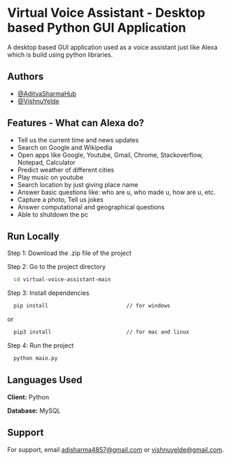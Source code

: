 
# Virtual Voice Assistant - Desktop based Python GUI Application

A desktop based GUI application used as a voice assistant just like Alexa which is build using python libraries.


## Authors

- [@AdityaSharmaHub](https://www.github.com/AdityaSharmaHub)
- [@VishnuYelde](https://www.github.com/VishnuYelde)


## Features - What can Alexa do?

- Tell us the current time and news updates
- Search on Google and Wikipedia
- Open apps like Google, Youtube, Gmail, Chrome, Stackoverflow, Notepad, Calculator
- Predict weather of different cities
- Play music on youtube
- Search location by just giving place name
- Answer basic questions like: who are u, who made u, how are u, etc.
- Capture a photo, Tell us jokes
- Answer computational and geographical questions
- Able to shutdown the pc


## Run Locally

Step 1: Download the .zip file of the project

Step 2: Go to the project directory

```bash
  cd virtual-voice-assistant-main
```

Step 3: Install dependencies

```bash
  pip install                         // for windows
```
or
```bash
  pip3 install                        // for mac and linux
```

Step 4: Run the project

```bash
  python main.py
```


## Languages Used

**Client:** Python

**Database:** MySQL


## Support

For support, email adisharma4857@gmail.com or vishnuyelde@gmail.com.


